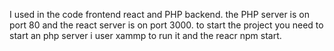 I used in the code frontend react and PHP backend.
the PHP server is on port 80 and the react server is on port 3000.
to start the project you need to start an php server i user xammp to run it and the reacr npm start.
